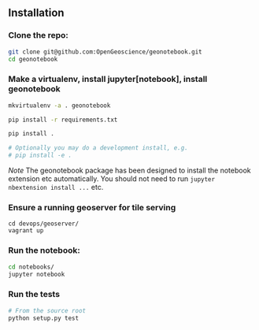 ## Installation
### Clone the repo:
```bash
git clone git@github.com:OpenGeoscience/geonotebook.git
cd geonotebook
```
### Make a virtualenv, install jupyter[notebook], install geonotebook
```bash
mkvirtualenv -a . geonotebook

pip install -r requirements.txt

pip install .

# Optionally you may do a development install, e.g.
# pip install -e .
```

*Note* The geonotebook package has been designed to install the notebook extension etc automatically. You should not need to run ```jupyter nbextension install ...``` etc.

### Ensure a running geoserver for tile serving
```
cd devops/geoserver/
vagrant up
```

### Run the notebook:
```bash
cd notebooks/
jupyter notebook

```

### Run the tests
```bash
# From the source root
python setup.py test
```



